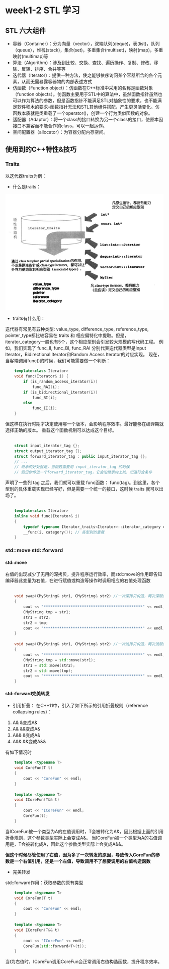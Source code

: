 # week1-2 STL 学习

## STL 六大组件

 - 容器（Container）：分为向量（vector），双端队列(deque)，表(list)，队列（queue），堆栈(stack)，集合(set)，多重集合(multiset)，映射(map)，多重映射(multimap)等
 - 算法（Algorithm）：涉及到比较、交换、查找、遍历操作、复制、修改、移除、反转、排序、合并等等
 - 迭代器（Iterator）：提供一种方法，使之能够依序访问某个容器所含的各个元素，从而无需暴露容器物的内部表述方式
 - 仿函数（Function object）：仿函数在C++标准中采用的名称是函数对象（function objects）。仿函数主要用于STL中的算法中，虽然函数指针虽然也可以作为算法的参数，但是函数指针不能满足STL对抽象性的要求，也不能满足软件积木的要求–函数指针无法和STL其他组件搭配，产生更灵活变化。仿函数本质就是类重载了一个operator()，创建一个行为类似函数的对象。
 - 适配器（Adaptor）：将一个class的接口转换为另一个class的接口，使原本因接口不兼容而不能合作的class，可以一起运作。
 - 空间配置器（allocator）：为容器分配内存空间。

## 使用到的C++特性&技巧

### Traits

以迭代器traits为例：

 - 什么是traits：

 ![image](./stl_md_image/1.png)

 - traits有什么用：

迭代器有常见有五种类型: value_type, difference_type, reference_type, pointer_type都比较容易在 traits 和 相应偏特化中提取。但是，iterator_category一般也有5个，这个相应型别会引发较大规模的写代码工程。
例如，我们实现了 func_II, func_BI, func_RAI 分别代表迭代器类型是Input Iterator，Bidirectional Iterator和Random Access Iterator的对应实现。
现在，当客端调用func()的时候，我们可能需要做一个判断：
```c++
    template<class Iterator>
    void func(Iterator& i) {
        if (is_random_access_iterator(i))
            func_RAI(i);
        if (is_bidirectional_iterator(i))
            func_BI(i);
        else
            func_II(i);
    }
```
    
但这样在执行时期才决定使用哪一个版本，会影响程序效率。最好能够在编译期就选择正确的版本。
重载这个函数机制可以达成这个目标。

```c++

    struct input_iterator_tag {};
    struct output_iterator_tag {};
    struct forward_iterator_tag : public input_iterator_tag {};
    // ...
    // 继承的好处就是，当函数需要用 input_iterator_tag 的时候
    // 假设你传进一个forward_iterator_tag，它会沿继承向上找，知道符合条件

```

声明了一些列 tag 之后，我们就可以重载 func函数： func(tag)。到这里，各个型别的具体重载实现已经写好，但是需要一个统一的接口，这时候 traits 就可以出场了。

```c++

    template<class Iterator>
    inline void func(Iterator& i)
    {
        typedef typename Iterator_traits<Iterator>::iterator_category category;
        __func(i, category()); // 各型别的重载
    }

```

### std::move std::forward

#### std::move

右值的出现减少了无用的深拷贝，提升程序运行效率，而std::move的作用即告知编译器此变量为右值，在进行赋值或构造等操作时调用相应的右值处理函数

```c++

    void swap(CMyString& str1, CMyString& str2) //一次深拷贝构造，两次深赋值
    {
    	cout << "********************************************" << endl;	
    	CMyString tmp = str1;
    	str1 = str2;
    	str2 = tmp;
    	cout << "********************************************" << endl;
    }

    void swap(CMyString& str1, CMyString& str2) //一次浅拷贝构造，两次浅赋值
    {
        cout << "********************************************" << endl;	
        CMyString tmp = std::move(str1);
        str1 = std::move(str2);
        str2 = std::move(tmp);
        cout << "********************************************" << endl;
    }

```

#### std::forward完美转发
- 引用折叠：
在C++11中，引入了如下所示的引用折叠规则（reference collapsing rules）：
1. A& &变成A&
2. A& &&变成A&
3. A&& &变成A&
4. A&& &&变成A&&

有如下情况时
```c++
    template <typename T>
    void CoreFun(T t)
    {
    	cout << "CoreFun" << endl;
    }
    
    template <typename T>
    void ICoreFun(T&& t)
    {
    	cout << "ICoreFun" << endl;
    	CoreFun(t);
    }
```
当ICoreFun被一个类型为A的左值调用时，T会被转化为A&，因此根据上面的引用折叠规则，这个参数类型实际上会变成A&。
当ICoreFun被一个类型为A的右值调用是，T会被转化成A，因此这个参数类型实际上会变成A&&。

**但这个时候尽管使用了右值，因为多了一次转发的原因，导致传入CoreFun的参数是一个右值引用，还是一个左值，导致调用不了想要调用的右值构造函数**

- 完美转发

std::forward作用：获取参数的原有类型
```c++
    template <typename T>
    void CoreFun(T t)
    {
    	cout << "CoreFun" << endl;
    }
    
    template <typename T>
    void ICoreFun(T&& t)
    {
    	cout << "ICoreFun" << endl;
    	CoreFun(std::forward<T>(t));
    }
```
当t为右值时，ICoreFun调用CoreFun会正常调用右值构造函数，提升程序效率。


